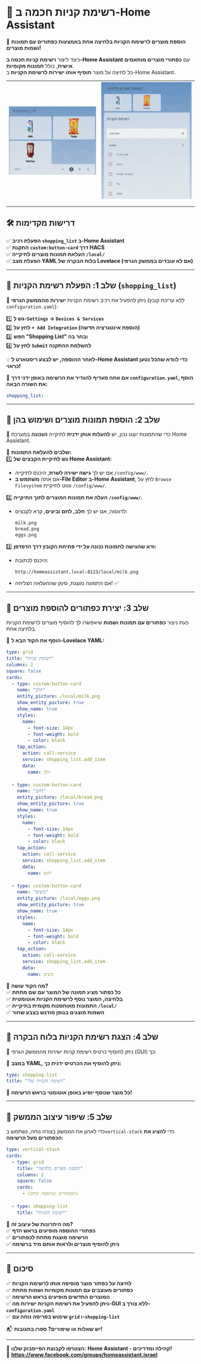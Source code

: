 # 🛒 רשימת קניות חכמה ב-Home Assistant  
🚀 **הוספת מוצרים לרשימת הקניות בלחיצה אחת באמצעות כפתורים עם תמונות ושמות מוצרים!**  

כיצד ליצור **רשימת קניות חכמה ב-Home Assistant** עם **כפתורי מוצרים מותאמים אישית**, כולל **תמונות מקומיות**.  
כל לחיצה על מוצר **תוסיף אותו ישירות לרשימת הקניות** ב-Home Assistant.  

| ![Smart Shopping List](images/shopping.png) | ![Smart Shopping List](images/shopping2.png) |
|--------------------------------------------|--------------------------------------------|

---

## **🛠️ דרישות מקדימות**  
✅ **הפעלת רכיב `shopping_list` ב-Home Assistant**  
✅ **התקנת `custom:button-card` דרך HACS**  
✅ **העלאת תמונות מוצרים לתיקייה `/local/`**  
✅ **הפעלת מצב YAML בלוח הבקרה של Lovelace (אם לא עובדים בממשק הגרפי)**  

---

## **🔹 שלב 1: הפעלת רשימת הקניות (`shopping_list`)**  
📌 ניתן להפעיל את רכיב רשימת הקניות **ישירות מהממשק הגרפי** (ללא עריכת קובץ `configuration.yaml`):  

1️⃣ **גש ל-`Settings` → `Devices & Services`**  
2️⃣ **לחץ על `+ Add Integration` (הוספת אינטגרציה חדשה)**  
3️⃣ **חפש "Shopping List" ובחר בה**  
4️⃣ **לחץ על `Submit` להשלמת ההתקנה**  

💡 **לאחר ההוספה, יש לבצע ריסטארט ל-Home Assistant כדי לוודא שהכל נטען כראוי!**  

📌 **אם אתה מעדיף להגדיר את הרשימה באופן ידני דרך `configuration.yaml`, הוסף את השורה הבאה:**  
```yaml  
shopping_list:  
```  

---

## **🔹 שלב 2: הוספת תמונות מוצרים ושימוש בהן**  
📌 כדי שהתמונות יוצגו נכון, יש **להעלות אותן ידנית** לתיקייה **הנכונה** במערכת Home Assistant.  

📌 **שלבים להעלאת התמונות:**  
1️⃣ **גש לתיקיית הקבצים של Home Assistant:**  
   - אם יש לך **גישה ישירה לשרת**, היכנס לתיקייה `/config/www/`.  
   - אם אתה **משתמש ב-File Editor ב-Home Assistant**, לחץ על `Browse Filesystem` ונווט לתיקיית `/config/www/`.

2️⃣ **העלה את תמונות המוצרים לתוך התיקייה `/config/www/`.**  
   - לדוגמה, אם יש לך **חלב, לחם וביצים**, קרא לקבצים:  
     ```
     milk.png
     bread.png
     eggs.png
     ```

3️⃣ **ודא שהגישה לתמונות נכונה על ידי פתיחת הקובץ דרך הדפדפן:**  
   - היכנס לכתובת:
     ```
     http://homeassistant.local:8123/local/milk.png
     ```
   - אם התמונה מוצגת, סימן שההעלאה הצליחה! ✅  

---

## **🔹 שלב 3: יצירת כפתורים להוספת מוצרים**  
כעת ניצור **כפתורים עם תמונות ושמות** שיאפשרו לך להוסיף מוצרים לרשימת הקניות בלחיצה אחת.

📌 **הוסף את הקוד הבא ל-Lovelace YAML:**  

```yaml  
type: grid  
title: "רשימת קניות"  
columns: 2  
square: false  
cards:  
  - type: custom:button-card  
    name: "חלב"  
    entity_picture: /local/milk.png  
    show_entity_picture: true  
    show_name: true  
    styles:  
      name:  
        - font-size: 14px  
        - font-weight: bold  
        - color: black  
    tap_action:  
      action: call-service  
      service: shopping_list.add_item  
      data:  
        name: חלב  

  - type: custom:button-card  
    name: "לחם"  
    entity_picture: /local/bread.png  
    show_entity_picture: true  
    show_name: true  
    styles:  
      name:  
        - font-size: 14px  
        - font-weight: bold  
        - color: black  
    tap_action:  
      action: call-service  
      service: shopping_list.add_item  
      data:  
        name: לחם  

  - type: custom:button-card  
    name: "ביצים"  
    entity_picture: /local/eggs.png  
    show_entity_picture: true  
    show_name: true  
    styles:  
      name:  
        - font-size: 14px  
        - font-weight: bold  
        - color: black  
    tap_action:  
      action: call-service  
      service: shopping_list.add_item  
      data:  
        name: ביצים  
```  

📌 **מה הקוד עושה?**  
✅ **כל כפתור מציג תמונה של המוצר עם שם מתחת**  
✅ **בלחיצה, המוצר נוסף לרשימת הקניות אוטומטית**  
✅ **התמונות מאוחסנות מקומית בתיקיית `/local/`**  
✅ **השמות מוצגים בגופן מודגש בצבע שחור**  

---

## **🔹 שלב 4: הצגת רשימת הקניות בלוח הבקרה**  
📌 ניתן להוסיף כרטיס רשימת קניות ישירות מהממשק הגרפי (GUI) כך:  


📌 **במצב YAML, ניתן להוסיף את הכרטיס ידנית כך:**  

```yaml  
type: shopping-list  
title: "רשימת הקניות שלי"  
```  

📌 **כל מוצר שנוסף יופיע באופן אוטומטי בראש הרשימה!**  

---

## **🔹 שלב 5: שיפור עיצוב הממשק**  
כדי לארגן את הממשק בצורה נוחה, נשתמש ב`vertical-stack` כדי **להציג את הכפתורים מעל הרשימה**:  

```yaml  
type: vertical-stack  
cards:  
  - type: grid  
    title: "הוספת מוצרים בלחיצה"  
    columns: 2  
    square: false  
    cards:  
      - (הכפתורים שהוספת קודם)  

  - type: shopping-list  
    title: "רשימת הקניות"  
```  

📌 **מה היתרונות של עיצוב זה?**  
✅ **כפתורי ההוספה מופיעים בראש הדף**  
✅ **הרשימה מוצגת מתחת לכפתורים**  
✅ **ניתן להוסיף מוצרים ולראות אותם מיד ברשימה**  

---

## **🚀 סיכום**
✅ **לחיצה על כפתור מוצר מוסיפה אותו לרשימת הקניות**  
✅ **כפתורים מעוצבים עם תמונות מקומיות ושמות מתחת**  
✅ **המוצרים החדשים מופיעים בראש הרשימה**  
✅ **ניתן להפעיל את רשימת הקניות ישירות מה-GUI ללא צורך ב-`configuration.yaml`**  
✅ **שימוש בפריסה נוחה עם `grid` ו-`shopping-list`**  

📬 **יש שאלות או שיפורים? ספרו בתגובות!**  

---
📣 **הצטרפו לקבוצת הפייסבוק שלנו:**  **Home Assistant - קהילה ומדריכים!**   
🔗 **https://www.facebook.com/groups/homeassistant.israel**
